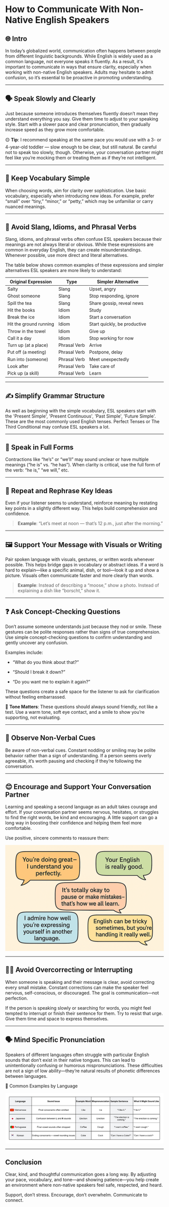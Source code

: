 # How to Communicate With Non-Native English Speakers

## 🌐 Intro
In today’s globalized world, communication often happens between people from different linguistic backgrounds. While English is widely used as a common language, not everyone speaks it fluently. As a result, it's important to communicate in ways that ensure clarity, especially when working with non-native English speakers. Adults may hesitate to admit confusion, so it’s essential to be proactive in promoting understanding.

---

## 🗣️ Speak Slowly and Clearly
Just because someone introduces themselves fluently doesn’t mean they understand everything you say. Give them time to adjust to your speaking style. Start with a slower pace and clear pronunciation, then gradually increase speed as they grow more comfortable.

🟡 **Tip**: I recommend speaking at the same pace you would use with a 3- or 4-year-old toddler — slow enough to be clear, but still natural. Be careful not to speak too slowly, though. Otherwise, your conversation partner might feel like you’re mocking them or treating them as if they’re not intelligent.

---

## 🧩 Keep Vocabulary Simple
When choosing words, aim for clarity over sophistication. Use basic vocabulary, especially when introducing new ideas. For example, prefer “small” over “tiny,” “minor,” or “petty,” which may be unfamiliar or carry nuanced meanings.

---

## 🚫 Avoid Slang, Idioms, and Phrasal Verbs
Slang, idioms, and phrasal verbs often confuse ESL speakers because their meanings are not always literal or obvious. While these expressions are common in everyday English, they can create misunderstandings. Whenever possible, use more direct and literal alternatives.

The table below shows common examples of these expressions and simpler alternatives ESL speakers are more likely to understand:

| Original Expression      | Type         | Simpler Alternative        |
|--------------------------|--------------|----------------------------|
| Salty                    | Slang        | Upset, angry               |
| Ghost someone            | Slang        | Stop responding, ignore    |
| Spill the tea            | Slang        | Share gossip, reveal news  |
| Hit the books            | Idiom        | Study                      |
| Break the ice            | Idiom        | Start a conversation       |
| Hit the ground running   | Idiom        | Start quickly, be productive |
| Throw in the towel       | Idiom        | Give up                    |
| Call it a day            | Idiom        | Stop working for now       |
| Turn up (at a place)     | Phrasal Verb | Arrive                     |
| Put off (a meeting)      | Phrasal Verb | Postpone, delay            |
| Run into (someone)       | Phrasal Verb | Meet unexpectedly          |
| Look after               | Phrasal Verb | Take care of               |
| Pick up (a skill)        | Phrasal Verb | Learn                      |

---

## ✍️ Simplify Grammar Structure
As well as beginning with the simple vocabulary, ESL speakers start with the 'Present Simple', 'Present Continuous', 'Past Simple', 'Future Simple'. These are the most commonly used English tenses. Perfect Tenses or The Third Conditional may confuse ESL speakers a lot.

---

## 📢 Speak in Full Forms
Contractions like “he’s” or “we’ll” may sound unclear or have multiple meanings (“he is” vs. “he has”). When clarity is critical, use the full form of the verb: “he is,” “we will,” etc.

---

## 🔁 Repeat and Rephrase Key Ideas
Even if your listener seems to understand, reinforce meaning by restating key points in a slightly different way. This helps build comprehension and confidence.
> **Example**: “Let’s meet at noon — that’s 12 p.m., just after the morning.”

---

## 🖼️ Support Your Message with Visuals or Writing
Pair spoken language with visuals, gestures, or written words whenever possible. This helps bridge gaps in vocabulary or abstract ideas. If a word is hard to explain—like a specific animal, dish, or tool—look it up and show a picture. Visuals often communicate faster and more clearly than words.
> **Example**: Instead of describing a “moose,” show a photo. Instead of explaining a dish like “borscht,” show it.


---

## ❓ Ask Concept-Checking Questions
Don’t assume someone understands just because they nod or smile. These gestures can be polite responses rather than signs of true comprehension. Use simple concept-checking questions to confirm understanding and gently uncover any confusion.

Examples include:

- “What do you think about that?”

- “Should I break it down?”

- “Do you want me to explain it again?”

These questions create a safe space for the listener to ask for clarification without feeling embarrassed.

🚦 **Tone Matters**: These questions should always sound friendly, not like a test. Use a warm tone, soft eye contact, and a smile to show you’re supporting, not evaluating.

---

## 👀 Observe Non-Verbal Cues
Be aware of non-verbal cues. Constant nodding or smiling may be polite behavior rather than a sign of understanding. If a person seems overly agreeable, it’s worth pausing and checking if they’re following the conversation.

---

## 😊 Encourage and Support Your Conversation Partner
Learning and speaking a second language as an adult takes courage and effort. If your conversation partner seems nervous, hesitates, or struggles to find the right words, be kind and encouraging. A little support can go a long way in boosting their confidence and helping them feel more comfortable.

Use positive, sincere comments to reassure them:

![Positive Comments](media/positive_comments.png)

---

## 🧘‍♂️ Avoid Overcorrecting or Interrupting
When someone is speaking and their message is clear, avoid correcting every small mistake. Constant corrections can make the speaker feel nervous, self-conscious, or discouraged. The goal is communication—not perfection.

If the person is speaking slowly or searching for words, you might feel tempted to interrupt or finish their sentence for them. Try to resist that urge. Give them time and space to express themselves.

---

## 🗣️ Mind Specific Pronunciation
Speakers of different languages often struggle with particular English sounds that don’t exist in their native tongues. This can lead to unintentionally confusing or humorous mispronunciations. These difficulties are not a sign of low ability—they’re natural results of phonetic differences between languages.

🔄 Common Examples by Language

![Common Pronunciation Issues](media/pronunciation_issues.png)

---

## Conclusion
Clear, kind, and thoughtful communication goes a long way. By adjusting your pace, vocabulary, and tone—and showing patience—you help create an environment where non-native speakers feel safe, respected, and heard.

Support, don’t stress. Encourage, don’t overwhelm. Communicate to connect.